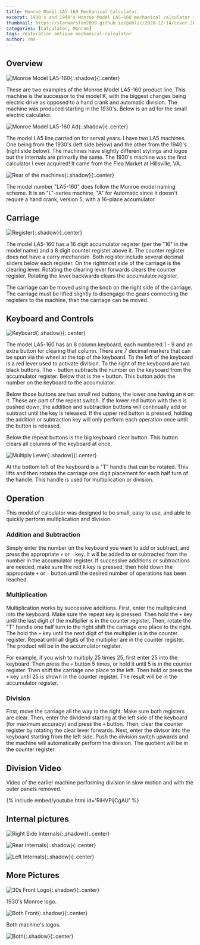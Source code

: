 ```yaml
---
title: Monroe Model LA5-160 Mechanical Calculator.
excerpt: 1930's and 1940's Monroe Model LA5-160 mechanical calculator repair, cover removal, functions, and basic operation.
thumbnail: https://starwarsfan2099.github.io/public/2020-12-14/cover.JPG
categories: [Calculator, Monroe]
tags: restoration antique mechanical-calculator
author: rms
---
```


## Overview 


![Monroe Model LA5-160](https://starwarsfan2099.github.io/public/2020-12-14/both_main.JPG){:.shadow}{:.center}


These are two examples of the Monroe Model LA5-160 product line. This machine is the successor to the model K, with the biggest changes being electric drive as opposed to a hand crank and automatic division. The machine was produced starting in the 1930's. Below is an ad for the small electric calculator. 


![Monroe Model LA5-160 Ad](https://starwarsfan2099.github.io/public/2020-12-14/ad.jpg){:.shadow}{:.center}


The model LA5 line carried on for serval years. I have two LA5 machines. One being from the 1930's (left side below) and the other from the 1940's (right side below). The machines have slightly different stylings and logos but the internals are primarily the same. The 1930's machine was the first calculator I ever acquired! It came from the Flea Market at Hillsville, VA. 


![Rear of the machines](https://starwarsfan2099.github.io/public/2020-12-14/back_both.JPG){:.shadow}{:.center}


The model number "LA5-160" does follow the Monroe model naming scheme. It is an "L"-series machine, "A" for Automatic since it doesn't require a hand crank, version 5, with a 16-place accumulator.

## Carriage


![Register](https://starwarsfan2099.github.io/public/2020-12-14/register.JPG){:.shadow}{:.center}


The model LA5-160 has a 16 digit accumulator register (per the "16" in the model name) and a 8 digit counter register above it. The counter register does not have a carry mechanism. Both register include several decimal sliders below each register. On the rightmost side of the carriage is the clearing lever. Rotating the clearing lever forwards clears the counter register. Rotating the lever backwards clears the accumulator register.

The carriage can be moved using the knob on the right side of the carriage. The carriage must be lifted slightly to disengage the gears connecting the registers to the machine, than the carriage can be moved. 

## Keyboard and Controls


![Keyboard](https://starwarsfan2099.github.io/public/2020-12-14/keyboard.JPG){:.shadow}{:.center}


The model LA5-160 has an 8 column keyboard, each numbered 1 - 9 and an extra button for clearing that column. There are 7 decimal markers that can be spun via the wheel at the top of the keyboard. To the left of the keyboard is a red lever used to activate division. To the right of the keyboard are two black buttons. The `-` button subtracts the number on the keyboard from the accumulator register. Below that is the `+` button. This button adds the number on the keyboard to the accumulator.

Below those buttons are two small red buttons, the lower one having an `R` on it. These are part of the repeat switch. If the lower red button with the `R` is pushed down, the addition and subtraction buttons will continually add or subtract until the key is released. If the upper red button is pressed, holding the addition or subtraction key will only perform each operation once until the button is released.

Below the repeat buttons is the big keyboard clear button. This button clears all columns of the keyboard at once. 


![Multiply Lever](https://starwarsfan2099.github.io/public/2020-12-14/multiply_flip.JPG){:.shadow}{:.center}


At the bottom left of the keyboard is a "T" handle that can be rotated. This lifts and then rotates the carriage one digit placement for each half turn of the handle. This handle is used for multiplication or division.

## Operation

This model of calculator was designed to be small, easy to use, and able to quickly perform multiplication and division. 

### Addition and Subtraction

Simply enter the number on the keyboard you want to add or subtract, and press the appropriate `+` or `-` key. It will be added to or subtracted from the number in the accumulator register. If successive additions or subtractions are needed, make sure the red `R` key is pressed, then hold down the appropriate `+` or `-` button until the desired number of operations has been reached. 

### Multiplication

Multiplication works by successive additions. First, enter the multiplicand into the keyboard. Make sure the repeat key is pressed. Then hold the `+` key until the last digit of the multiplier is in the counter register. Then, rotate the "T" handle one half turn to the right shift the carriage one place to the right. The hold the `+` key until the next digit of the multiplier is in the counter register. Repeat until all digits of the multiplier are in the counter register. The product will be in the accumulator register.

For example, if you wish to multiply 25 times 25, first enter 25 into the keyboard. Then press the `+` button 5 times, or hold it until 5 is in the counter register. Then shift the carriage one place to the left. Then hold or press the `+` key until 25 is shown in the counter register. The result will be in the accumulator register. 

### Division

First, move the carriage all the way to the right. Make sure both registers are clear. Then, enter the dividend starting at the left side of the keyboard (for maximum accuracy) and press the `+` button. Then, clear the counter register by rotating the clear lever forwards. Next, enter the divisor into the keyboard starting from the left side. Push the division switch upwards and the machine will automatically perform the division. The quotient will be in the counter register. 

## Division Video

Video of the earlier machine performing division in slow motion and with the outer panels removed.

{% include embed/youtube.html id='RiHVPijCgAU' %}

## Internal pictures


![Right Side Internals](https://starwarsfan2099.github.io/public/2020-12-14/right_internals.JPG){:.shadow}{:.center}



![Rear Internals](https://starwarsfan2099.github.io/public/2020-12-14/rear_internals.JPG){:.shadow}{:.center}



![Left Internals](https://starwarsfan2099.github.io/public/2020-12-14/left_internals.JPG){:.shadow}{:.center}


## More Pictures


![30s Front Logo](https://starwarsfan2099.github.io/public/2020-12-14/30s_front.JPG){:.shadow}{:.center}


1930's Monroe logo.


![Both Front](https://starwarsfan2099.github.io/public/2020-12-14/both_front.JPG){:.shadow}{:.center}


Both machine's logos. 


![Both ](https://starwarsfan2099.github.io/public/2020-12-14/both.JPG){:.shadow}{:.center}
